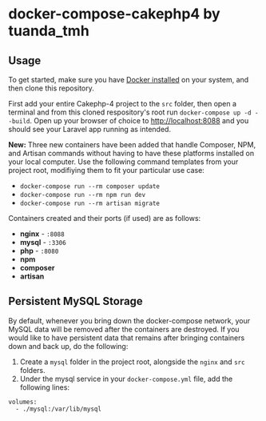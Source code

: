 # docker-compose-cakephp4 by tuanda_tmh

## Usage

To get started, make sure you have [Docker installed](https://docs.docker.com/docker-for-mac/install/) on your system, and then clone this repository.

First add your entire Cakephp-4 project to the `src` folder, then open a terminal and from this cloned respository's root run `docker-compose up -d --build`. Open up your browser of choice to [http://localhost:8088](http://localhost:8088) and you should see your Laravel app running as intended. 

**New:** Three new containers have been added that handle Composer, NPM, and Artisan commands without having to have these platforms installed on your local computer. Use the following command templates from your project root, modifiying them to fit your particular use case:

- `docker-compose run --rm composer update`
- `docker-compose run --rm npm run dev`
- `docker-compose run --rm artisan migrate` 

Containers created and their ports (if used) are as follows:

- **nginx** - `:8088`
- **mysql** - `:3306`
- **php** - `:8080`
- **npm**
- **composer**
- **artisan**

## Persistent MySQL Storage

By default, whenever you bring down the docker-compose network, your MySQL data will be removed after the containers are destroyed. If you would like to have persistent data that remains after bringing containers down and back up, do the following:

1. Create a `mysql` folder in the project root, alongside the `nginx` and `src` folders.
2. Under the mysql service in your `docker-compose.yml` file, add the following lines:

```
volumes:
  - ./mysql:/var/lib/mysql
```
